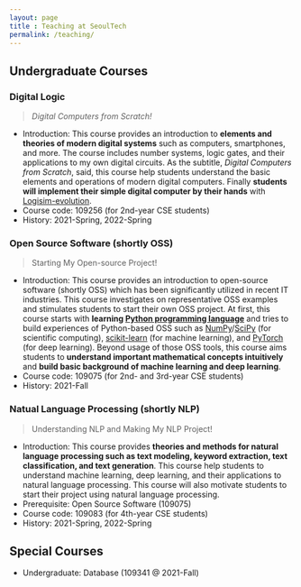 ```yaml
---
layout: page
title : Teaching at SeoulTech
permalink: /teaching/
---
```


## Undergraduate Courses
### Digital Logic
> _Digital Computers from Scratch!_

* Introduction: This course provides an introduction to **elements and theories of modern digital systems** such as computers, smartphones, and more. The course includes number systems, logic gates, and their applications to my own digital circuits. As the subtitle, _Digital Computers from Scratch_, said, this course help students understand the basic elements and operations of modern digital computers. Finally **students will implement their simple digital computer by their hands** with [Logisim-evolution](https://github.com/logisim-evolution/logisim-evolution).
* Course code: 109256 (for 2nd-year CSE students)
* History: 2021-Spring, 2022-Spring

### Open Source Software (shortly OSS)
> Starting My Open-source Project!

* Introduction: This course provides an introduction to open-source software (shortly OSS) which has been significantly utilized in recent IT industries. This course investigates on representative OSS examples and stimulates students to start their own OSS project. At first, this course starts with **learning [Python programming language](https://www.python.org/)** and tries to build experiences of Python-based OSS such as [NumPy](https://numpy.org/)/[SciPy](https://scipy.org/) (for scientific computing), [scikit-learn](https://scikit-learn.org/) (for machine learning), and [PyTorch](https://pytorch.org/) (for deep learning). Beyond usage of those OSS tools, this course aims students to **understand important mathematical concepts intuitively** and **build basic background of machine learning and deep learning**.
* Course code: 109075 (for 2nd- and 3rd-year CSE students)
* History: 2021-Fall

### Natual Language Processing (shortly NLP)
> Understanding NLP and Making My NLP Project!

* Introduction: This course provides **theories and methods for natural language processing such as text modeling, keyword extraction, text classification, and text generation**. This course help students to understand machine learning, deep learning, and their applications to natural language processing. This course will also motivate students to start their project using natural language processing.
* Prerequisite: Open Source Software (109075)
* Course code: 109083 (for 4th-year CSE students)
* History: 2021-Spring, 2022-Spring


## Special Courses
* Undergraduate: Database (109341 @ 2021-Fall)